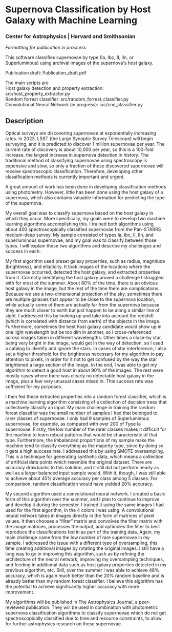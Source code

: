 # Supernova Classification by Host Galaxy with Machine Learning
### Center for Astrophysics | Harvard and Smithsonian 

_Formatting for publication in proccess_ <p>
This software classifies supernovae by type (Ia, Ibc, II, IIn, or Superluminous) using archival images of the supernova's host galaxy. 

Publication draft: Publication_draft.pdf

The main scripts are  
Host galaxy detection and property extraction: src/host_property_extractor.py  
Random forrest classifier: src/random_forrest_classifier.py  
Convolutional Neural Network (in progress): src/cnn_classifier.py  

## Description
Optical surveys are discovering supernovae at exponentially increasing rates. In 2023, LSST (the Large Synoptic Survey Telescope) will begin surveying, and it is predicted to discover 1 million supernovae per year. The current rate of discovery is about 10,000 per year, so this is a 100-fold increase, the largest increase in supernova detection in history. The traditional method of classifying supernovae using spectroscopy is expensive and slow, so only a fraction of these discovered supernovae will receive spectroscopic classification. Therefore, developing other classification methods is currently important and urgent. <p>
A great amount of work has been done in developing classification methods using photometry. However, little has been done using the host galaxy of a supernova, which also contains valuable information for predicting the type of the supernova. <p>
My overall goal was to classify supernova based on the host galaxy in which they occur. More specifically, my goals were to develop two machine learning algorithms accomplishing this. I trained both algorithms using about 400 spectroscopically classified supernovae from the Pan-STARRS medium-deep survey. My sample consisted of types Ia, Ibc, II, IIn, and superluminous supernovae, and my goal was to classify between those types. I will explain these two algorithms and describe my challenges and success in each. <p>
My first algorithm used preset galaxy properties, such as radius, magnitude (brightness), and ellipticity. It took images of the locations where the supernovae occurred, detected the host galaxy, and extracted properties from it. Correctly identifying the host galaxy proved a challenge I struggled with for most of the summer. About 80% of the time, there is an obvious host galaxy in the image, but the rest of the time there are complications. Because we see a two-dimensional projection of the sky, sometimes there are multiple galaxies that appear to be close to the supernova location, while actually some of them are actually far from the supernova because they are much closer to earth but just happen to be along a similar line of sight. I addressed this by looking up and take into account the redshift (which is correlated with distance from earth) of the objects in the image. Furthermore, sometimes the best host galaxy candidate would show up in one light wavelength but be too dim in another, so I cross-referenced across images taken in different wavelengths. Other times a close-by star, being very bright in the image, would get in the way of detection, so I used a catalog to identify and ignore the stars. In cases of star interference, I also set a higher threshold for the brightness necessary for my algorithm to pay attention to pixels, in order for it not to get confused by the way the star brightened a large section of the image. In the end, I was able to get my algorithm to detect a good host in about 90% of the images. The rest were mostly cases where there was clearly no detectable host galaxy in the image, plus a few very unusual cases mixed in. This success rate was sufficient for my purposes. <p>
I then fed these extracted properties into a random forest classifier, which is a machine learning algorithm consisting of a collection of decision trees that collectively classify an input. My main challenge in training the random forest classifier was the small number of samples I had that belonged to rarer classes of supernovae. I only had 9 samples of Superluminous supernovae, for example, as compared with over 200 of Type Ia supernovae. Firstly, the low number of the rarer classes makes it difficult for the machine to learn robust patterns that would be characteristic of that type. Furthermore, the imbalanced proportions of my sample make the machine tend to classify everything as the majority type, since by doing so it gets a high success rate. I addressed this by using SMOTE oversampling. This is a technique for generating synthetic data, which means a collection of artificial data points which resemble the original dataset. There are accuracy drawbacks to this solution, and it still did not perform nearly as well as a larger balanced input sample would. With it, though, I was still able to achieve about 45% average accuracy per class among 5 classes. For comparison, random classification would have yielded 20% accuracy. <p>
My second algorithm used a convolutional neural network. I created a basic form of this algorithm over the summer, and I plan to continue to improve and develop it during the semester. I trained it using the same images I had used for the first algorithm, in the 4 colors I was using. A convolutional neural network takes in images directly in the form of matrices of pixel values. It then chooses a “filter” matrix and convolves the filter matrix with the image matrices, processes the output, and optimizes the filter to best reproduce the classifications fed in as part of the training data. Again, my main challenge came from the low number of rare supernovae in my sample. I addressed the issue with a different type of oversampling, this time creating additional images by rotating the original images. I still have a long way to go in improving this algorithm, such as by refining the architecture of the neural network, improving my oversampling techniques, and feeding in additional data such as host galaxy properties detected in my previous algorithm, etc. Still, over the summer I was able to achieve 48% accuracy, which is again much better than the 20% random baseline and is already better than my random forest classifier. I believe this algorithm has the potential to achieve significantly higher accuracy with more improvement. <p>
My algorithms will be published in The Astrophysics Journal, a peer-reviewed publication. They will be used in combination with photometric supernova classification algorithms to classify supernovae which do not get spectroscopically classified due to time and resource constraints, to allow for further astrophysics research on these supernovae.
